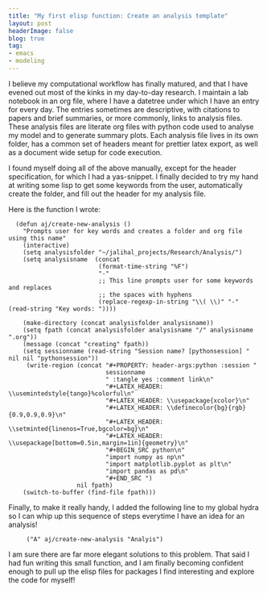 ```yaml
---
title: "My first elisp function: Create an analysis template"
layout: post
headerImage: false
blog: true
tag:
- emacs
- modeling
---
```

I believe my computational workflow has finally matured, and that I have
evened out most of the kinks in my day-to-day research. I maintain a lab notebook
in an org file, where I have a datetree under which I have an entry for every day.
The entries sometimes are descriptive, with citations to papers and brief summaries,
or more commonly, links to analysis files. These analysis files are literate org files
with python code used to analyse my model and to generate summary plots. Each analysis
file lives in its own folder, has a common set of headers meant for prettier latex export,
as well as a document wide setup for code execution.

I found myself doing all of the above manually, except for the header
specification, for which I had a yas-snippet. I finally decided to try
my hand at writing some lisp to get some keywords from the
user, automatically create the folder, and fill out the header for my analysis file.

Here is the function I wrote:

``` emacs-lisp
  (defun aj/create-new-analysis ()
    "Prompts user for key words and creates a folder and org file using this name"
    (interactive)
    (setq analysisfolder "~/jalihal_projects/Research/Analysis/")
    (setq analysisname  (concat
                         (format-time-string "%F")
                         "-"
                         ;; This line prompts user for some keywords and replaces
                         ;; the spaces with hyphens
                         (replace-regexp-in-string "\\( \\)" "-" (read-string "Key words: "))))
  
    (make-directory (concat analysisfolder analysisname))
    (setq fpath (concat analysisfolder analysisname "/" analysisname ".org"))
    (message (concat "creating" fpath))
    (setq sessionname (read-string "Session name? [pythonsession] " nil nil "pythonsession"))
     (write-region (concat "#+PROPERTY: header-args:python :session "
                           sessionname
                           " :tangle yes :comment link\n"
                           "#+LATEX_HEADER: \\usemintedstyle{tango}%colorful\n"
                           "#+LATEX_HEADER: \\usepackage{xcolor}\n"
                           "#+LATEX_HEADER: \\definecolor{bg}{rgb}{0.9,0.9,0.9}\n"
                           "#+LATEX_HEADER: \\setminted{linenos=True,bgcolor=bg}\n"
                           "#+LATEX_HEADER: \\usepackage[bottom=0.5in,margin=1in]{geometry}\n"
                           "#+BEGIN_SRC python\n"
                           "import numpy as np\n"
                           "import matplotlib.pyplot as plt\n"
                           "import pandas as pd\n"
                           "#+END_SRC ")
                   nil fpath)
    (switch-to-buffer (find-file fpath)))
```
Finally, to make it really handy, I added the following line to my global hydra
so I can whip up this sequence of steps everytime I have an idea for an analysis!

``` emacs-lisp
     ("A" aj/create-new-analysis "Analyis")
```

I am sure there are far more elegant solutions to this problem. That said
I had fun writing this small function, and I am finally becoming
confident enough to pull up the elisp files for packages I find interesting
and explore the code for myself!
